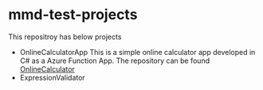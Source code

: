 # mmd-test-projects
This repositroy has below projects
- OnlineCalculatorApp
This is a simple online calculator app developed in C# as a Azure Function App. The repository can be found [OnlineCalculator](https://github.com/BalajiDabbara/mmd-test-projects/tree/main/OnlineCalculator)
- ExpressionValidator
